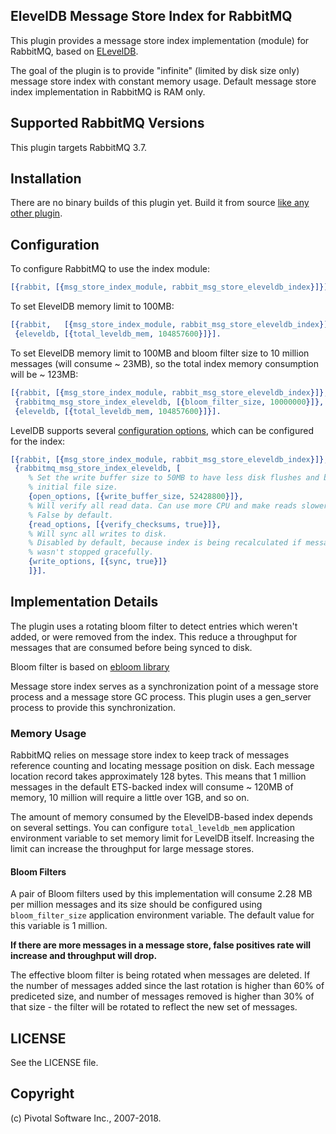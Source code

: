 ## ElevelDB Message Store Index for RabbitMQ

This plugin provides a message store index implementation (module) for RabbitMQ, based on
[ELevelDB](https://github.com/basho/eleveldb).

The goal of the plugin is to provide "infinite" (limited by disk size only)
message store index with constant memory usage.
Default message store index implementation in RabbitMQ is RAM only.


## Supported RabbitMQ Versions

This plugin targets RabbitMQ 3.7.


## Installation

There are no binary builds of this plugin yet. Build it from source
[like any other plugin](https://www.rabbitmq.com/plugin-development.html).


## Configuration

To configure RabbitMQ to use the index module:

``` erlang
[{rabbit, [{msg_store_index_module, rabbit_msg_store_eleveldb_index}]}].
```

To set ElevelDB memory limit to 100MB:

``` erlang
[{rabbit,   [{msg_store_index_module, rabbit_msg_store_eleveldb_index}]},
 {eleveldb, [{total_leveldb_mem, 104857600}]}].
```

To set ElevelDB memory limit to 100MB and
bloom filter size to 10 million messages (will consume ~ 23MB),
so the total index memory consumption will be ~ 123MB:

``` erlang
[{rabbit, [{msg_store_index_module, rabbit_msg_store_eleveldb_index}]},
 {rabbitmq_msg_store_index_eleveldb, [{bloom_filter_size, 10000000}]},
 {eleveldb, [{total_leveldb_mem, 104857600}]}].
```


LevelDB supports several [configuration options](https://github.com/google/leveldb/blob/master/include/leveldb/options.h),
which can be configured for the index:

``` erlang
[{rabbit, [{msg_store_index_module, rabbit_msg_store_eleveldb_index}]},
 {rabbitmq_msg_store_index_eleveldb, [
    % Set the write buffer size to 50MB to have less disk flushes and bigger
    % initial file size.
    {open_options, [{write_buffer_size, 52428800}]},
    % Will verify all read data. Can use more CPU and make reads slower.
    % False by default.
    {read_options, [{verify_checksums, true}]},
    % Will sync all writes to disk.
    % Disabled by default, because index is being recalculated if message store
    % wasn't stopped gracefully.
    {write_options, [{sync, true}]}
    ]}].
```


## Implementation Details

The plugin uses a rotating bloom filter to detect entries which weren't added,
or were removed from the index. This reduce a throughput for messages that are
consumed before being synced to disk.

Bloom filter is based on [ebloom library](https://github.com/basho/ebloom)

Message store index serves as a synchronization point of a message store process
and a message store GC process. This plugin uses a gen_server process to provide
this synchronization.

### Memory Usage

RabbitMQ relies on message store index to keep track of messages reference counting
and locating message position on disk. Each message location record takes approximately
128 bytes.
This means that 1 million messages in the default ETS-backed index will consume ~ 120MB of memory,
10 million will require a little over 1GB, and so on.

The amount of memory consumed by the ElevelDB-based index depends on
several settings.  You can configure `total_leveldb_mem` application
environment variable to set memory limit for LevelDB
itself. Increasing the limit can increase the throughput for large
message stores.

#### Bloom Filters

A pair of Bloom filters used by this implementation will consume 2.28
MB per million messages and its size should be configured using
`bloom_filter_size` application environment variable.  The default
value for this variable is 1 million.

**If there are more messages in a message store, false positives rate will increase
and throughput will drop.**

The effective bloom filter is being rotated when messages are
deleted. If the number of messages added since the last rotation is
higher than 60% of prediceted size, and number of messages removed is
higher than 30% of that size - the filter will be rotated to reflect
the new set of messages.


## LICENSE

See the LICENSE file.

## Copyright

(c) Pivotal Software Inc., 2007-2018.

